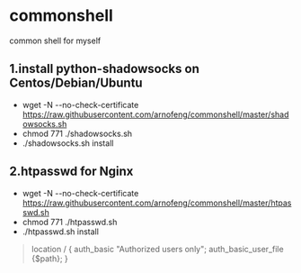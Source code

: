 # commonshell
common shell for myself

## 1.install python-shadowsocks on Centos/Debian/Ubuntu
* wget -N --no-check-certificate https://raw.githubusercontent.com/arnofeng/commonshell/master/shadowsocks.sh
* chmod 771 ./shadowsocks.sh
* ./shadowsocks.sh install

## 2.htpasswd for Nginx 
* wget -N --no-check-certificate https://raw.githubusercontent.com/arnofeng/commonshell/master/htpasswd.sh
* chmod 771 ./htpasswd.sh
* ./htpasswd.sh install

> location /
> {
> auth_basic "Authorized users only";
> auth_basic_user_file {$path};
> }